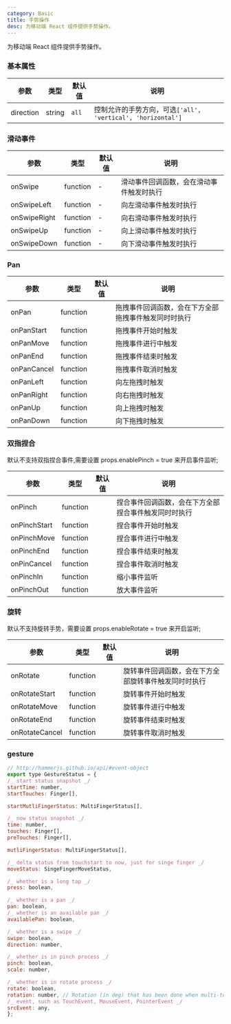 ```yaml
---
category: Basic
title: 手势操作
desc: 为移动端 React 组件提供手势操作。
---
```


为移动端 React 组件提供手势操作。

<DEMO>

### 基本属性

| 参数      | 类型   | 默认值 | 说明                                                        |
| --------- | ------ | ------ | ----------------------------------------------------------- |
| direction | string | `all`  | 控制允许的手势方向，可选`['all', 'vertical', 'horizontal']` |

### 滑动事件

| 参数         | 类型     | 默认值 | 说明                                     |
| ------------ | -------- | ------ | ---------------------------------------- |
| onSwipe      | function | -      | 滑动事件回调函数，会在滑动事件触发时执行 |
| onSwipeLeft  | function | -      | 向左滑动事件触发时执行                   |
| onSwipeRight | function | -      | 向右滑动事件触发时执行                   |
| onSwipeUp    | function | -      | 向上滑动事件触发时执行                   |
| onSwipeDown  | function | -      | 向下滑动事件触发时执行                   |

### Pan

| 参数        | 类型     | 默认值 | 说明                                                 |
| ----------- | -------- | ------ | ---------------------------------------------------- |
| onPan       | function |        | 拖拽事件回调函数，会在下方全部拖拽事件触发同时时执行 |
| onPanStart  | function |        | 拖拽事件开始时触发                                   |
| onPanMove   | function |        | 拖拽事件进行中触发                                   |
| onPanEnd    | function |        | 拖拽事件结束时触发                                   |
| onPanCancel | function |        | 拖拽事件取消时触发                                   |
| onPanLeft   | function |        | 向左拖拽时触发                                       |
| onPanRight  | function |        | 向右拖拽时触发                                       |
| onPanUp     | function |        | 向上拖拽时触发                                       |
| onPanDown   | function |        | 向下拖拽时触发                                       |

### 双指捏合

默认不支持双指捏合事件,需要设置 props.enablePinch = true 来开启事件监听;

| 参数         | 类型     | 默认值 | 说明                                                 |
| ------------ | -------- | ------ | ---------------------------------------------------- |
| onPinch      | function |        | 捏合事件回调函数，会在下方全部捏合事件触发同时时执行 |
| onPinchStart | function |        | 捏合事件开始时触发                                   |
| onPinchMove  | function |        | 捏合事件进行中触发                                   |
| onPinchEnd   | function |        | 捏合事件结束时触发                                   |
| onPinCancel  | function |        | 捏合事件取消时触发                                   |
| onPinchIn    | function |        | 缩小事件监听                                         |
| onPinchOut   | function |        | 放大事件监听                                         |

### 旋转

默认不支持旋转手势，需要设置 props.enableRotate = true 来开启监听;

| 参数           | 类型     | 默认值 | 说明                                                 |
| -------------- | -------- | ------ | ---------------------------------------------------- |
| onRotate       | function |        | 旋转事件回调函数，会在下方全部旋转事件触发同时时执行 |
| onRotateStart  | function |        | 旋转事件开始时触发                                   |
| onRotateMove   | function |        | 旋转事件进行中触发                                   |
| onRotateEnd    | function |        | 旋转事件结束时触发                                   |
| onRotateCancel | function |        | 旋转事件取消时触发                                   |

### gesture

```javascript
// http://hammerjs.github.io/api/#event-object
export type GestureStatus = {
/_ start status snapshot _/
startTime: number,
startTouches: Finger[],

startMutliFingerStatus: MultiFingerStatus[],

/_ now status snapshot _/
time: number,
touches: Finger[],
preTouches: Finger[],

mutliFingerStatus: MultiFingerStatus[],

/_ delta status from touchstart to now, just for singe finger _/
moveStatus: SingeFingerMoveStatus,

/_ whether is a long tap _/
press: boolean,

/_ whether is a pan _/
pan: boolean,
/_ whether is an available pan _/
availablePan: boolean,

/_ whether is a swipe _/
swipe: boolean,
direction: number,

/_ whether is in pinch process _/
pinch: boolean,
scale: number,

/_ whether is in rotate process _/
rotate: boolean,
rotation: number, // Rotation (in deg) that has been done when multi-touch. 0 on a single touch.
/_ event, such as TouchEvent, MouseEvent, PointerEvent _/
srcEvent: any,
};
```

